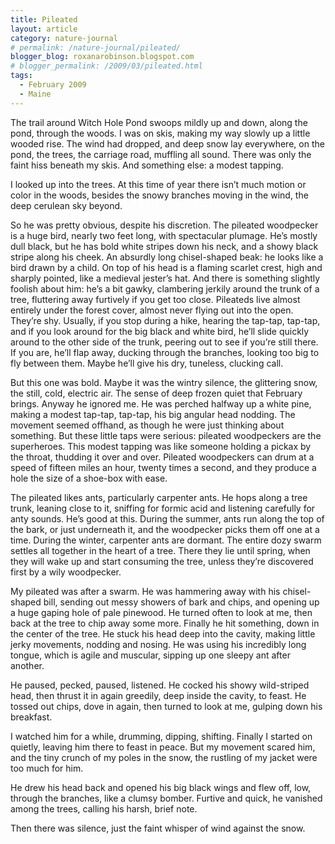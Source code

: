 ```yaml
---
title: Pileated
layout: article
category: nature-journal
# permalink: /nature-journal/pileated/
blogger_blog: roxanarobinson.blogspot.com
# blogger_permalink: /2009/03/pileated.html
tags:
  - February 2009
  - Maine
---
```

The trail around Witch Hole Pond swoops mildly up and down, along the pond, through the woods. I was on skis, making my way slowly up a little wooded rise. The wind had dropped, and deep snow lay everywhere, on the pond, the trees, the carriage road, muffling all sound. There was only the faint hiss beneath my skis. And something else: a modest tapping.

I looked up into the trees. At this time of year there isn&#8217;t much motion or color in the woods, besides the snowy branches moving in the wind, the deep cerulean sky beyond. 

So he was pretty obvious, despite his discretion. The pileated woodpecker is a huge bird, nearly two feet long, with spectacular plumage. He&#8217;s mostly dull black, but he has bold white stripes down his neck, and a showy black stripe along his cheek. An absurdly long chisel-shaped beak: he looks like a bird drawn by a child. On top of his head is a flaming scarlet crest, high and sharply pointed, like a medieval jester&#8217;s hat. And there is something slightly foolish about him: he&#8217;s a bit gawky, clambering jerkily around the trunk of a tree, fluttering away furtively if you get too close. Pileateds live almost entirely under the forest cover, almost never flying out into the open. They&#8217;re shy. Usually, if you stop during a hike, hearing the tap-tap, tap-tap, and if you look around for the big black and white bird, he&#8217;ll slide quickly around to the other side of the trunk, peering out to see if you&#8217;re still there. If you are, he&#8217;ll flap away, ducking through the branches, looking too big to fly between them. Maybe he&#8217;ll give his dry, tuneless, clucking call.

But this one was bold. Maybe it was the wintry silence, the glittering snow, the still, cold, electric air. The sense of deep frozen quiet that February brings. Anyway he ignored me. He was perched halfway up a white pine, making a modest tap-tap, tap-tap, his big angular head nodding. The movement seemed offhand, as though he were just thinking about something. But these little taps were serious: pileated woodpeckers are the superheroes. This modest tapping was like someone holding a pickax by the throat, thudding it over and over. Pileated woodpeckers can drum at a speed of fifteen miles an hour, twenty times a second, and they produce a hole the size of a shoe-box with ease. 

The pileated likes ants, particularly carpenter ants. He hops along a tree trunk, leaning close to it, sniffing for formic acid and listening carefully for anty sounds. He&#8217;s good at this. During the summer, ants run along the top of the bark, or just underneath it, and the woodpecker picks them off one at a time. During the winter, carpenter ants are dormant. The entire dozy swarm settles all together in the heart of a tree. There they lie until spring, when they will wake up and start consuming the tree, unless they&#8217;re discovered first by a wily woodpecker.

My pileated was after a swarm. He was hammering away with his chisel-shaped bill, sending out messy showers of bark and chips, and opening up a huge gaping hole of pale pinewood. He turned often to look at me, then back at the tree to chip away some more. Finally he hit something, down in the center of the tree. He stuck his head deep into the cavity, making little jerky movements, nodding and nosing. He was using his incredibly long tongue, which is agile and muscular, sipping up one sleepy ant after another.

He paused, pecked, paused, listened. He cocked his showy wild-striped head, then thrust it in again greedily, deep inside the cavity, to feast. He tossed out chips, dove in again, then turned to look at me, gulping down his breakfast.

I watched him for a while, drumming, dipping, shifting. Finally I started on quietly, leaving him there to feast in peace. But my movement scared him, and the tiny crunch of my poles in the snow, the rustling of my jacket were too much for him.

He drew his head back and opened his big black wings and flew off, low, through the branches, like a clumsy bomber. Furtive and quick, he vanished among the trees, calling his harsh, brief note.

Then there was silence, just the faint whisper of wind against the snow.